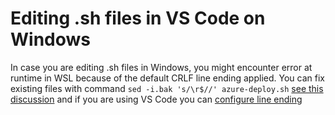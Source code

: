 # Editing .sh files in VS Code on Windows

In case you are editing .sh files in Windows, you might encounter error at runtime in  WSL because of the default CRLF line ending applied. 
You can fix existing files with command `sed -i.bak 's/\r$//' azure-deploy.sh` [see this discussion](https://askubuntu.com/questions/803162/how-to-change-windows-line-ending-to-unix-version) and if you are using VS Code you can [configure line ending](https://github.com/Microsoft/vscode/issues/2957)
